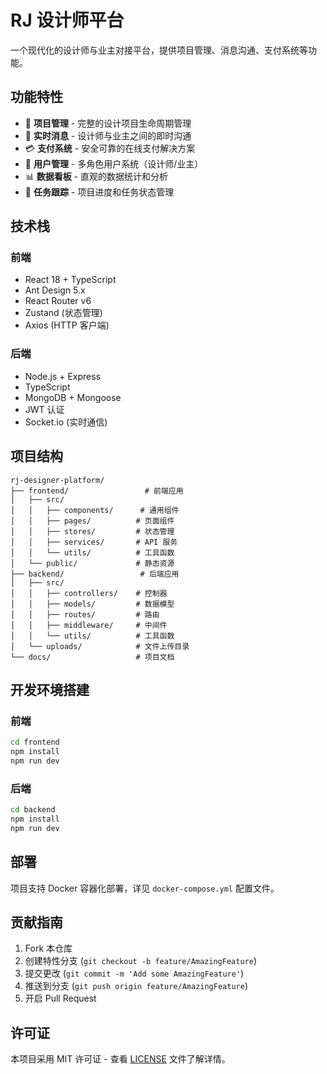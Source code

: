 # RJ 设计师平台

一个现代化的设计师与业主对接平台，提供项目管理、消息沟通、支付系统等功能。

## 功能特性

- 🎨 **项目管理** - 完整的设计项目生命周期管理
- 💬 **实时消息** - 设计师与业主之间的即时沟通
- 💳 **支付系统** - 安全可靠的在线支付解决方案
- 👤 **用户管理** - 多角色用户系统（设计师/业主）
- 📊 **数据看板** - 直观的数据统计和分析
- 🎯 **任务跟踪** - 项目进度和任务状态管理

## 技术栈

### 前端
- React 18 + TypeScript
- Ant Design 5.x
- React Router v6
- Zustand (状态管理)
- Axios (HTTP 客户端)

### 后端
- Node.js + Express
- TypeScript
- MongoDB + Mongoose
- JWT 认证
- Socket.io (实时通信)

## 项目结构

```
rj-designer-platform/
├── frontend/                 # 前端应用
│   ├── src/
│   │   ├── components/      # 通用组件
│   │   ├── pages/          # 页面组件
│   │   ├── stores/         # 状态管理
│   │   ├── services/       # API 服务
│   │   └── utils/          # 工具函数
│   └── public/             # 静态资源
├── backend/                 # 后端应用
│   ├── src/
│   │   ├── controllers/    # 控制器
│   │   ├── models/         # 数据模型
│   │   ├── routes/         # 路由
│   │   ├── middleware/     # 中间件
│   │   └── utils/          # 工具函数
│   └── uploads/            # 文件上传目录
└── docs/                   # 项目文档
```

## 开发环境搭建

### 前端
```bash
cd frontend
npm install
npm run dev
```

### 后端
```bash
cd backend
npm install
npm run dev
```

## 部署

项目支持 Docker 容器化部署，详见 `docker-compose.yml` 配置文件。

## 贡献指南

1. Fork 本仓库
2. 创建特性分支 (`git checkout -b feature/AmazingFeature`)
3. 提交更改 (`git commit -m 'Add some AmazingFeature'`)
4. 推送到分支 (`git push origin feature/AmazingFeature`)
5. 开启 Pull Request

## 许可证

本项目采用 MIT 许可证 - 查看 [LICENSE](LICENSE) 文件了解详情。
